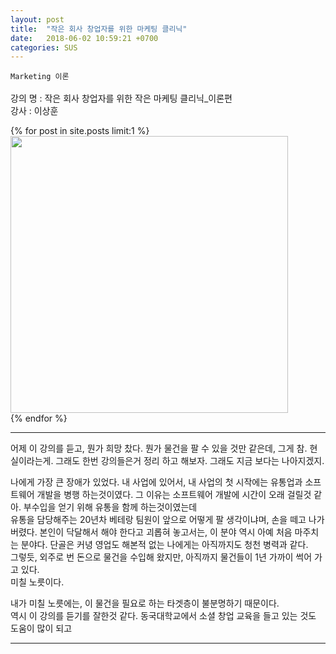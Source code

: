 ```yaml
---
layout: post
title:  "작은 회사 창업자를 위한 마케팅 클리닉"
date:   2018-06-02 10:59:21 +0700
categories: SUS
---
```

`Marketing 이론`<br>
<br>
강의 명 : 작은 회사 창업자를 위한 작은 마케팅 클리닉_이론편  <br>
강사    : 이상훈  <br>

{% for post in site.posts limit:1 %}
<img src="https://paypulse.github.io/assets/images/marketing.png" width="444" height="443"/>  
{% endfor %}
<br>

---
어제 이 강의를 듣고, 뭔가 희망 찼다. 뭔가 물건을 팔 수 있을 것만 같은데, 그게 참. 현실이라는게. 그래도 한번 강의들은거 정리 하고 해보자. 그래도 지금 보다는 나아지겠지. <br>

나에게 가장 큰 장애가 있었다. 내 사업에 있어서, 내 사업의 첫 시작에는 유통업과 소프트웨어 개발을 병행 하는것이였다. 그 이유는 소프트웨어 개발에 시간이 오래 걸릴것 같아. 부수입을 얻기 위해 유통을 함께 하는것이였는데<br>
유통을 담당해주는 20년차 베테랑 팀원이 앞으로 어떻게 팔 생각이냐며, 손을 떼고 나가 버렸다. 본인이 닥달해서 해야 한다고 괴롭혀 놓고서는, 이 분야 역시 아예 처음 마주치는 분야다. 단골은 커녕 영업도 해본적 없는 나에게는 아직까지도 청천 병력과 같다. <br>
그렇듯, 외주로 번 돈으로 물건을 수입해 왔지만, 아직까지 물건들이 1년 가까이 썩어 가고 있다.<br>
미칠 노릇이다.<br>

내가 미칠 노릇에는, 이 물건을 필요로 하는 타겟층이 불분명하기 때문이다.<br>
역시 이 강의를 듣기를 잘한것 같다. 동국대학교에서 소셜 창업 교육을 들고 있는 것도 도움이 많이 되고<br>

---
